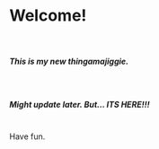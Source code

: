 <h1>Welcome!</h1><br>
<h5>This is my new thingamajiggie.</h5><br>
<h5>Might update later. But... ITS HERE!!!</h5><br>
Have fun.

